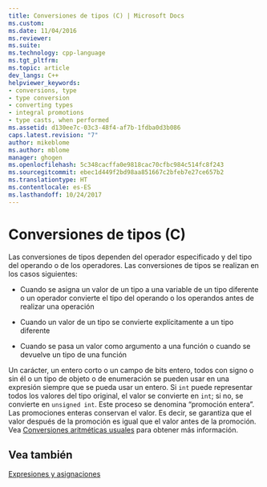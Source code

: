```yaml
---
title: Conversiones de tipos (C) | Microsoft Docs
ms.custom: 
ms.date: 11/04/2016
ms.reviewer: 
ms.suite: 
ms.technology: cpp-language
ms.tgt_pltfrm: 
ms.topic: article
dev_langs: C++
helpviewer_keywords:
- conversions, type
- type conversion
- converting types
- integral promotions
- type casts, when performed
ms.assetid: d130ee7c-03c3-48f4-af7b-1fdba0d3b086
caps.latest.revision: "7"
author: mikeblome
ms.author: mblome
manager: ghogen
ms.openlocfilehash: 5c348cacffa0e9818cac70cfbc984c514fc8f243
ms.sourcegitcommit: ebec1d449f2bd98aa851667c2bfeb7e27ce657b2
ms.translationtype: HT
ms.contentlocale: es-ES
ms.lasthandoff: 10/24/2017
---
```

# <a name="type-conversions-c"></a>Conversiones de tipos (C)
Las conversiones de tipos dependen del operador especificado y del tipo del operando o de los operadores. Las conversiones de tipos se realizan en los casos siguientes:  
  
-   Cuando se asigna un valor de un tipo a una variable de un tipo diferente o un operador convierte el tipo del operando o los operandos antes de realizar una operación  
  
-   Cuando un valor de un tipo se convierte explícitamente a un tipo diferente  
  
-   Cuando se pasa un valor como argumento a una función o cuando se devuelve un tipo de una función  
  
 Un carácter, un entero corto o un campo de bits entero, todos con signo o sin él o un tipo de objeto o de enumeración se pueden usar en una expresión siempre que se pueda usar un entero. Si `int` puede representar todos los valores del tipo original, el valor se convierte en `int`; si no, se convierte en `unsigned int`. Este proceso se denomina “promoción entera”. Las promociones enteras conservan el valor. Es decir, se garantiza que el valor después de la promoción es igual que el valor antes de la promoción. Vea [Conversiones aritméticas usuales](../c-language/usual-arithmetic-conversions.md) para obtener más información.  
  
## <a name="see-also"></a>Vea también  
 [Expresiones y asignaciones](../c-language/expressions-and-assignments.md)